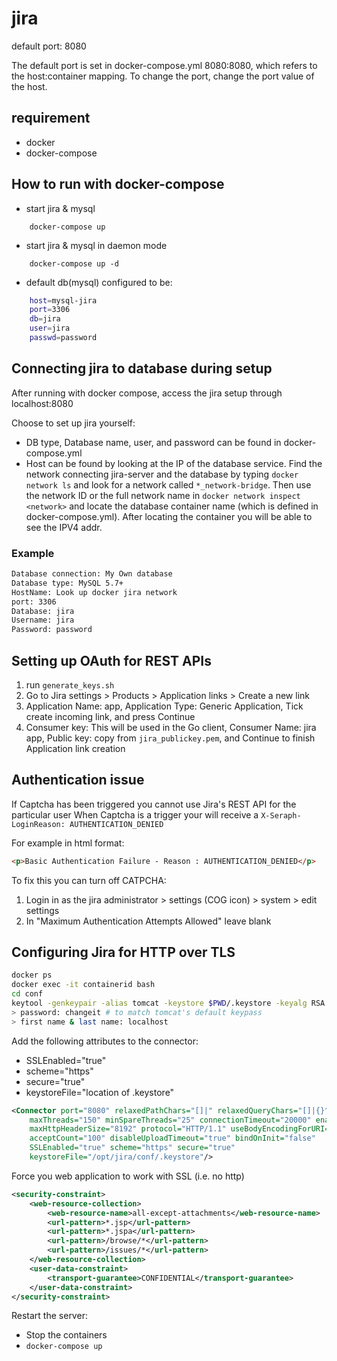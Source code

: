 # jira
default port: 8080

The default port is set in docker-compose.yml 8080:8080, which refers to the host:container mapping.
To change the port, change the port value of the host.

## requirement
- docker
- docker-compose

## How to run with docker-compose

- start jira & mysql

```
    docker-compose up
```

- start jira & mysql in daemon mode

```
    docker-compose up -d
```

- default db(mysql) configured to be:

```bash
    host=mysql-jira
    port=3306
    db=jira
    user=jira
    passwd=password
```

## Connecting jira to database during setup

After running with docker compose, access the jira setup through localhost:8080

Choose to set up jira yourself:

* DB type, Database name, user, and password can be found in docker-compose.yml
* Host can be found by looking at the IP of the database service. Find the network connecting jira-server and the database by typing `docker network ls` and look for a network called `*_network-bridge`. Then use the network ID or the full network name in `docker network inspect <network>` and locate the database container name (which is defined in docker-compose.yml). After locating the container you will be able to see the IPV4 addr.

### Example

```txt
Database connection: My Own database
Database type: MySQL 5.7+
HostName: Look up docker jira network
port: 3306
Database: jira
Username: jira
Password: password
```

## Setting up OAuth for REST APIs

1. run `generate_keys.sh`
2. Go to Jira settings > Products > Application links > Create a new link
3. Application Name: app, Application Type: Generic Application, Tick create incoming link, and press Continue
4. Consumer key: This will be used in the Go client, Consumer Name: jira app, Public key: copy from `jira_publickey.pem`, and Continue to finish Application link creation


## Authentication issue 

If Captcha has been triggered you cannot use Jira's REST API for the particular user
When Captcha is a trigger your will receive a `X-Seraph-LoginReason: AUTHENTICATION_DENIED`

For example in html format:

```html
<p>Basic Authentication Failure - Reason : AUTHENTICATION_DENIED</p>
```

To fix this you can turn off CATPCHA: 
1. Login in as the jira administrator > settings (COG icon) > system > edit settings
2. In "Maximum Authentication Attempts Allowed" leave blank

## Configuring Jira for HTTP over TLS

```bash
docker ps
docker exec -it containerid bash
cd conf
keytool -genkeypair -alias tomcat -keystore $PWD/.keystore -keyalg RSA
> password: changeit # to match tomcat's default keypass
> first name & last name: localhost
```

Add the following attributes to the connector:

- SSLEnabled="true"
- scheme="https"
- secure="true"
- keystoreFile="location of .keystore"

```xml
<Connector port="8080" relaxedPathChars="[]|" relaxedQueryChars="[]|{}^&#x5c;&#x60;&quot;&lt;&gt;"
    maxThreads="150" minSpareThreads="25" connectionTimeout="20000" enableLookups="false"
    maxHttpHeaderSize="8192" protocol="HTTP/1.1" useBodyEncodingForURI="true" redirectPort="8443"
    acceptCount="100" disableUploadTimeout="true" bindOnInit="false"
    SSLEnabled="true" scheme="https" secure="true"
    keystoreFile="/opt/jira/conf/.keystore"/>
```

Force you web application to work with SSL (i.e. no http)

```xml
<security-constraint>
    <web-resource-collection>
        <web-resource-name>all-except-attachments</web-resource-name>
        <url-pattern>*.jsp</url-pattern>
        <url-pattern>*.jspa</url-pattern>
        <url-pattern>/browse/*</url-pattern>
        <url-pattern>/issues/*</url-pattern>
    </web-resource-collection>
    <user-data-constraint>
        <transport-guarantee>CONFIDENTIAL</transport-guarantee>
    </user-data-constraint>
</security-constraint>
```

Restart the server:

* Stop the containers
* `docker-compose up`